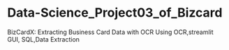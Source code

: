 # Data-Science_Project03_of_Bizcard
BizCardX: Extracting Business Card Data with OCR Using OCR,streamlit GUI, SQL,Data Extraction
